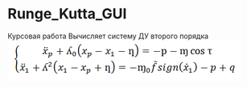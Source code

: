 # Runge_Kutta_GUI
Курсовая работа
Вычисляет систему ДУ второго порядка
 ![Уравнение][1]

 [1]: https://github.com/DavletSaukin/Runge_Kutta_GUI/blob/master/Equation.PNG
